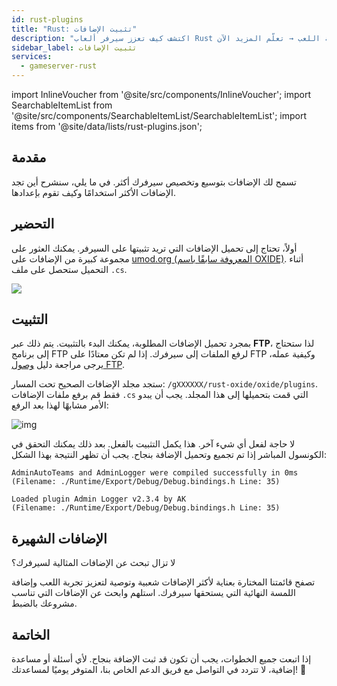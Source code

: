 ```yaml
---
id: rust-plugins
title: "Rust: تثبيت الإضافات"
description: "اكتشف كيف تعزز سيرفر ألعاب Rust الخاص بك بإضافات شهيرة للتخصيص وتحسين تجربة اللعب → تعلّم المزيد الآن"
sidebar_label: تثبيت الإضافات
services:
  - gameserver-rust
---
```


import InlineVoucher from '@site/src/components/InlineVoucher';
import SearchableItemList from '@site/src/components/SearchableItemList/SearchableItemList';
import items from '@site/data/lists/rust-plugins.json';

## مقدمة

تسمح لك الإضافات بتوسيع وتخصيص سيرفرك أكثر. في ما يلي، سنشرح أين تجد الإضافات الأكثر استخدامًا وكيف تقوم بإعدادها.

<InlineVoucher />


## التحضير

أولاً، تحتاج إلى تحميل الإضافات التي تريد تثبيتها على السيرفر. يمكنك العثور على مجموعة كبيرة من الإضافات على [umod.org (المعروفة سابقًا باسم OXIDE)](https://umod.org/plugins). أثناء التحميل ستحصل على ملف `.cs`.  

![](https://screensaver01.zap-hosting.com/index.php/s/BrQxNHwZqdpNGsp/preview)



## التثبيت

بمجرد تحميل الإضافات المطلوبة، يمكنك البدء بالتثبيت. يتم ذلك عبر **FTP**، لذا ستحتاج إلى برنامج FTP لرفع الملفات إلى سيرفرك. إذا لم تكن معتادًا على FTP وكيفية عمله، يرجى مراجعة دليل [وصول FTP](gameserver-ftpaccess.md).

ستجد مجلد الإضافات الصحيح تحت المسار: `/gXXXXXX/rust-oxide/oxide/plugins`. فقط قم برفع ملفات الإضافات `.cs` التي قمت بتحميلها إلى هذا المجلد. يجب أن يبدو الأمر مشابهًا لهذا بعد الرفع:  


![img](https://screensaver01.zap-hosting.com/index.php/s/eE5gdLg4Na5nCKM/preview)

لا حاجة لفعل أي شيء آخر. هذا يكمل التثبيت بالفعل. بعد ذلك يمكنك التحقق في الكونسول المباشر إذا تم تجميع وتحميل الإضافة بنجاح. يجب أن تظهر النتيجة بهذا الشكل:

```
AdminAutoTeams and AdminLogger were compiled successfully in 0ms
(Filename: ./Runtime/Export/Debug/Debug.bindings.h Line: 35)

Loaded plugin Admin Logger v2.3.4 by AK
(Filename: ./Runtime/Export/Debug/Debug.bindings.h Line: 35)
```



## الإضافات الشهيرة

لا تزال تبحث عن الإضافات المثالية لسيرفرك؟

تصفح قائمتنا المختارة بعناية لأكثر الإضافات شعبية وتوصية لتعزيز تجربة اللعب وإضافة اللمسة النهائية التي يستحقها سيرفرك. استلهم وابحث عن الإضافات التي تناسب مشروعك بالضبط.

<SearchableItemList items={items} />


## الخاتمة

إذا اتبعت جميع الخطوات، يجب أن تكون قد ثبت الإضافة بنجاح. لأي أسئلة أو مساعدة إضافية، لا تتردد في التواصل مع فريق الدعم الخاص بنا، المتوفر يوميًا لمساعدتك! 🙂

<InlineVoucher />